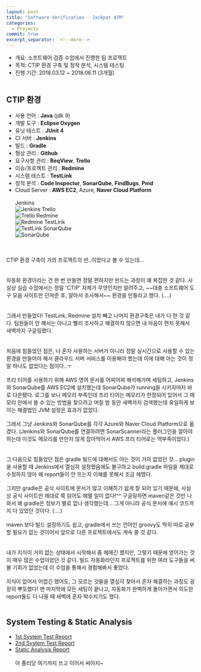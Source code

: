 ```yaml
---
layout: post
title: "Software Verification - Jackpot ATM"
categories:
  - Projects
commit: true
excerpt_separator:  <!--more-->
---
```


- 개요: 소프트웨어 검증 수업에서 진행한 팀 프로젝트
- 목적: CTIP 환경 구축 및 정적 분석, 시스템 테스팅
- 진행 기간: 2018.03.12 ~ 2018.06.11 (3개월)
<br><br>

## CTIP 환경
- 사용 언어 : **Java** (jdk 9)
- 개발 도구 : **Eclipse Oxygen**
- 유닛 테스트 : **JUnit 4**
- CI 서버 : **Jenkins**
- 빌드 : **Gradle**
- 형상 관리 : **Github**
- 요구사항 관리 : **ReqView**, **Trello**
- 이슈/프로젝트 관리 : **Redmine**
- 시스템 테스트 : **TestLink**
- 정적 분석 : **Code Inspector**, **SonarQube**, **FindBugs**, **Pmd**
- Cloud Server : **AWS EC2**, Azure, **Naver Cloud Platform**
<br><br>
Jenkins<br>
![Jenkins](https://github.com/shyun-ab/shyun-ab.github.io/blob/master/_screenshots/Jenkins.JPG?raw=true)
Trello<br>
![Trello](https://github.com/shyun-ab/shyun-ab.github.io/blob/master/_screenshots/Trello.JPG?raw=true)
Redmine<br>
![Redmine](https://github.com/shyun-ab/shyun-ab.github.io/blob/master/_screenshots/Redmine-issue.JPG?raw=true)
TestLink<br>
![TestLink](https://github.com/shyun-ab/shyun-ab.github.io/blob/master/_screenshots/TestLink-bugs.JPG?raw=true)
SonarQube<br>
![SonarQube](https://github.com/shyun-ab/shyun-ab.github.io/blob/master/_screenshots/SonarQube.JPG?raw=true)
<br>
<br>
CTIP 환경 구축이 거의 프로젝트의 반..이었다고 볼 수 있는데...<br><br><br>
자동화 환경이라는 건 한 번 만들면 정말 편하지만 만드는 과정이 꽤 복잡한 것 같다. 사실상 실습 수업에서는 정말 'CTIP' 자체가 무엇인지만 알려주고, ~~대충 소프트웨어 도구 모음 사이트만 던져준 후, 알아서 조사해서~~ 환경을 만들라고 했다. (....)<br>
<br><br>
그래서 만들었다! TestLink, Redmine 설치 빼고 나머지 환경구축은 내가 다 한 것 같다. 팀원들이 안 해서는 아니고 빨리 조사하고 해결하지 않으면 내 마음이 편치 못해서 새벽까지 구글링했다.<br>
<br><br>
처음에 힘들었던 점은, 나 혼자 사용하는 서버가 아니라 정말 실시간으로 사용할 수 있는 환경을 만들어야 해서 클라우드 서버 서비스를 이용해야 했는데 이에 대해 아는 것이 정말 하나도 없었다는 점이다..ㅜ
<br><br>
프리 티어를 사용하기 위해 AWS 영어 문서를 어찌어찌 해석해가며 세팅하고, Jenkins와 SonarQube를 AWS EC2에 설치했는데 SonarQube가 running을 시키자마자 바로 다운됐다. 로그를 보니 메모리 부족인데 프리 티어는 메모리가 한정되어 있어서 그 메모리 안에서 쓸 수 있는 방법을 찾으려고 며칠 밤 동안 새벽까지 검색했는데 유일하게 보이는 해결법인 JVM 설정은 효과가 없었다.
<br><br>
그래서 그냥 Jenkins와 SonarQube를 각각 Azure와 Naver Cloud Platform으로 옮겼다. (Jenkins와 SonarQube를 연결하려면 SonarScanner라는 플러그인을 깔아야 하는데 이것도 메모리를 만만치 않게 잡아먹어서 AWS 프리 티어로는 역부족이었다.)<br>
<br><br>
그 다음으로 힘들었던 점은 gradle 빌드에 대해서도 아는 것이 거의 없었던 것... plugin을 사용할 때 Jenkins에서 열심히 설정했음에도 불구하고 build.gradle 파일을 제대로 수정하지 않아 왜 report들이 안 뜨는지 이해를 못해서 조금 헤맸다. <br><br>
그치만 gradle은 공식 사이트에 문서가 많고 이해하기 쉽게 잘 되어 있기 때문에, 사실상 공식 사이트만 제대로 쭉 읽어도 헤맬 일이 없다!^^ 구글링하면 maven같은 것만 나와서 왜 gradle은 정보가 별로 없나 생각했는데... 그게 아니라 공식 문서에 예시 코드까지 다 있었던 것이다. (....)<br><br>
maven 보다 빌드 설정하기도 쉽고, gradle에서 쓰는 언어인 groovy도 딱히 따로 공부할 필요가 없는 것이어서 앞으로 다른 프로젝트에서도 계속 쓸 것 같다. <br>
<br><br>
내가 지식이 거의 없는 상태에서 시작해서 좀 헤매긴 했지만, 그렇기 때문에 얻어가는 것이 매우 많은 수업이었던 것 같다. 빌드 자동화라던지 프로젝트를 위한 여러 도구들을 써볼 기회가 없었는데 이 수업을 통해서 경험해봐서 좋았다. <br><br>
지식이 없어서 어렵긴 했어도, 그 모르는 것들을 열심히 찾아서 혼자 해결하는 과정도 굉장히 뿌듯했다! 맨 마지막에 모든 세팅이 끝나고, 자동화가 완벽하게 돌아가면서 의도한 report들도 다 나올 때 새벽에 혼자 박수치기도 했다.
<br><br>

## System Testing & Static Analysis
- [1st System Test Report](http://dslab.konkuk.ac.kr/Class/2018/18SV/Team%20Project/4/T5_System_Test_Report.pdf)
- [2nd System Test Report](http://dslab.konkuk.ac.kr/Class/2018/18SV/Team%20Project/5/T5_System_Test_Report.pdf)
- [Static Analysis Report](http://dslab.konkuk.ac.kr/Class/2018/18SV/Team%20Project/5/T5_Static_Analysis_Report.pdf)
<br><br>
아 졸리당 여기까지 쓰고 이어서 써야지~